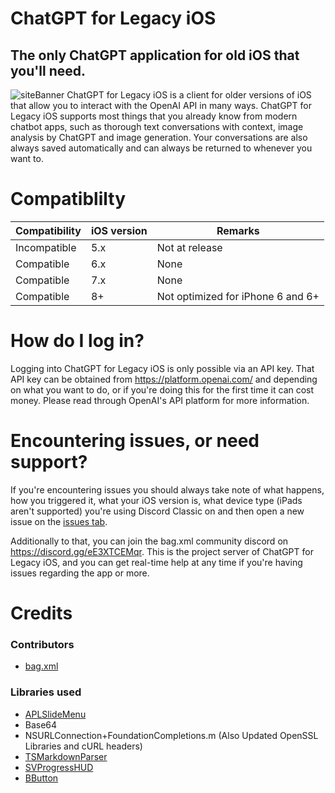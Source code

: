 # ChatGPT for Legacy iOS
## The only ChatGPT application for old iOS that you'll need.
![siteBanner](https://chatgptlegacy.com/assets/img/banner.png)
ChatGPT for Legacy iOS is a client for older versions of iOS that allow you to interact with the OpenAI API in many ways. ChatGPT for Legacy iOS supports most things that you already know from modern chatbot apps, such as thorough text conversations with context, image analysis by ChatGPT and image generation. Your conversations are also always saved automatically and can always be returned to whenever you want to.

# Compatiblilty

| Compatibility  | iOS version | Remarks |
| ------------- | ------------- | ------------- |
| Incompatible  | 5.x  | Not at release |
| Compatible  | 6.x  | None |
| Compatible  | 7.x  | None |
| Compatible  | 8+  | Not optimized for iPhone 6 and 6+ |
# How do I log in?
Logging into ChatGPT for Legacy iOS is only possible via an API key. That API key can be obtained from https://platform.openai.com/ and depending on what you want to do, or if you're doing this for the first time it can cost money. Please read through OpenAI's API platform for more information.

# Encountering issues, or need support?
If you're encountering issues you should always take note of what happens, how you triggered it, what your iOS version is, what device type (iPads aren't supported) you're using Discord Classic on and then open a new issue on the [issues tab](https://github.com/bag-xml/ChatGPT-for-Legacy-iOS/issues).

Additionally to that, you can join the bag.xml community discord on https://discord.gg/eE3XTCEMqr. This is the project server of ChatGPT for Legacy iOS, and you can get real-time help at any time if you're having issues regarding the app or more. 
# Credits

### Contributors
- [bag.xml](https://github.com/bag-xml) 

### Libraries used

- [APLSlideMenu](https://github.com/apploft/APLSlideMenu)
- Base64
- NSURLConnection+FoundationCompletions.m (Also Updated OpenSSL Libraries and cURL headers)
- [TSMarkdownParser](https://github.com/laptobbe/TSMarkdownParser)
- [SVProgressHUD](https://github.com/SVProgressHUD/SVProgressHUD)
- [BButton](https://github.com/mattlawer/BButton)
